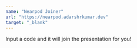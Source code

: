 ```yaml
---
name: "Nearpod Joiner"
url: "https://nearpod.adarshrkumar.dev"
target: "_blank"
---
```


Input a code and it will join the presentation for you!